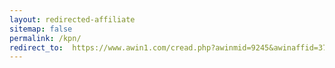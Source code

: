 ```yaml
---
layout: redirected-affiliate
sitemap: false
permalink: /kpn/
redirect_to:  https://www.awin1.com/cread.php?awinmid=9245&awinaffid=372977&clickref=4gbuitengebied&p=%5B%5Bhttps%3A%2F%2Fwww.kpn.com%2Fthuis%2Finternet-buitengebied.htm%5D%5D
---
```

